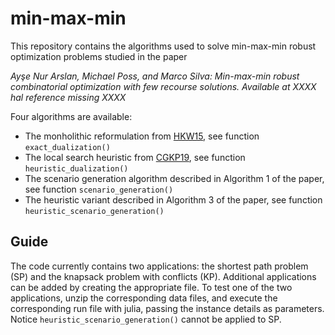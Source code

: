 # min-max-min

This repository contains the algorithms used to solve min-max-min robust optimization problems studied in the paper

*Ayşe Nur Arslan, Michael Poss, and Marco Silva: Min-max-min robust combinatorial optimization with few recourse solutions. Available at XXXX hal reference missing XXXX*

Four algorithms are available:
* The monholithic reformulation from [HKW15](https://doi.org/10.1287/opre.2015.1392 "K-Adaptability in Two-Stage Robust Binary Programming"), see function `exact_dualization()`
* The local search heuristic from [CGKP19](https://doi.org/10.1016/j.ejor.2019.05.045 "Faster algorithms for min-max-min robustness for combinatorial problems with budgeted uncertainty"), see function `heuristic_dualization()`
* The scenario generation algorithm described in Algorithm 1 of the paper, see function `scenario_generation()`
* The heuristic variant described in Algorithm 3 of the paper, see function `heuristic_scenario_generation()`

## Guide

The code currently contains two applications: the shortest path problem (SP) and the knapsack problem with conflicts (KP). Additional applications can be added by creating the appropriate file. To test one of the two applications, unzip the corresponding data files, and execute the corresponding run file with julia, passing the instance details as parameters. Notice `heuristic_scenario_generation()` cannot be applied to SP.
